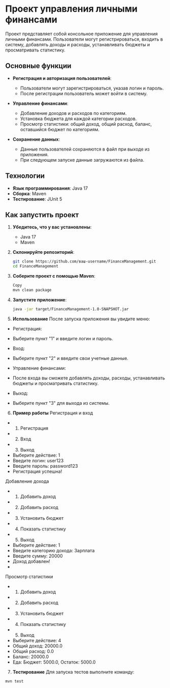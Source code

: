 # Проект управления личными финансами

Проект представляет собой консольное приложение для управления личными финансами. Пользователи могут регистрироваться, входить в систему, добавлять доходы и расходы, устанавливать бюджеты и просматривать статистику.

## Основные функции

- **Регистрация и авторизация пользователей**:
  - Пользователи могут зарегистрироваться, указав логин и пароль.
  - После регистрации пользователь может войти в систему.

- **Управление финансами**:
  - Добавление доходов и расходов по категориям.
  - Установка бюджета для каждой категории расходов.
  - Просмотр статистики: общий доход, общий расход, баланс, оставшийся бюджет по категориям.

- **Сохранение данных**:
  - Данные пользователей сохраняются в файл при выходе из приложения.
  - При следующем запуске данные загружаются из файла.

## Технологии

- **Язык программирования**: Java 17
- **Сборка**: Maven
- **Тестирование**: JUnit 5

## Как запустить проект

1. **Убедитесь, что у вас установлены**:
   - Java 17
   - Maven

2. **Склонируйте репозиторий**:
   ```bash
   git clone https://github.com/ваш-username/FinanceManagement.git
   cd FinanceManagement
   
3. **Соберите проект с помощью Maven**:

   ```bash
   Copy
   mvn clean package

4. **Запустите приложение**:
   
   ```bash
   java -jar target/FinanceManagement-1.0-SNAPSHOT.jar

5. **Использование**
После запуска приложения вы увидите меню:

- Регистрация:
- Выберите пункт "1" и введите логин и пароль.

- Вход:
- Выберите пункт "2" и введите свои учетные данные.
- Управление финансами:
- После входа вы сможете добавлять доходы, расходы, устанавливать бюджеты и просматривать статистику.

- Выход:
- Выберите пункт "3" для выхода из системы.

6. **Пример работы**
Регистрация и вход
- 1. Регистрация
- 2. Вход
- 3. Выход
- Выберите действие: 1
- Введите логин: user123
- Введите пароль: password123
- Регистрация успешна!

Добавление дохода
- 1. Добавить доход
- 2. Добавить расход
- 3. Установить бюджет
- 4. Показать статистику
- 5. Выход
- Выберите действие: 1
- Введите категорию дохода: Зарплата
- Введите сумму: 20000
- Доход добавлен!
- 
Просмотр статистики
- 1. Добавить доход
- 2. Добавить расход
- 3. Установить бюджет
- 4. Показать статистику
- 5. Выход
- Выберите действие: 4
- Общий доход: 20000.0
- Общий расход: 0.0
- Баланс: 20000.0
- Еда: Бюджет: 5000.0, Остаток: 5000.0
  
7. **Тестирование**
Для запуска тестов выполните команду:
 ```bash
mvn test
